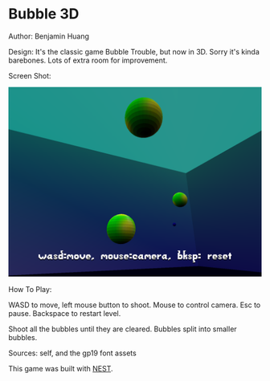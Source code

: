 # Bubble 3D

Author: Benjamin Huang

Design: It's the classic game Bubble Trouble, but now in 3D. Sorry it's kinda barebones. Lots of extra room for improvement.

Screen Shot:

![Screen Shot](screenshot.png)

How To Play:

WASD to move, left mouse button to shoot. Mouse to control camera. Esc to pause. Backspace to restart level.

Shoot all the bubbles until they are cleared. Bubbles split into smaller bubbles.

Sources: self, and the gp19 font assets

This game was built with [NEST](NEST.md).
